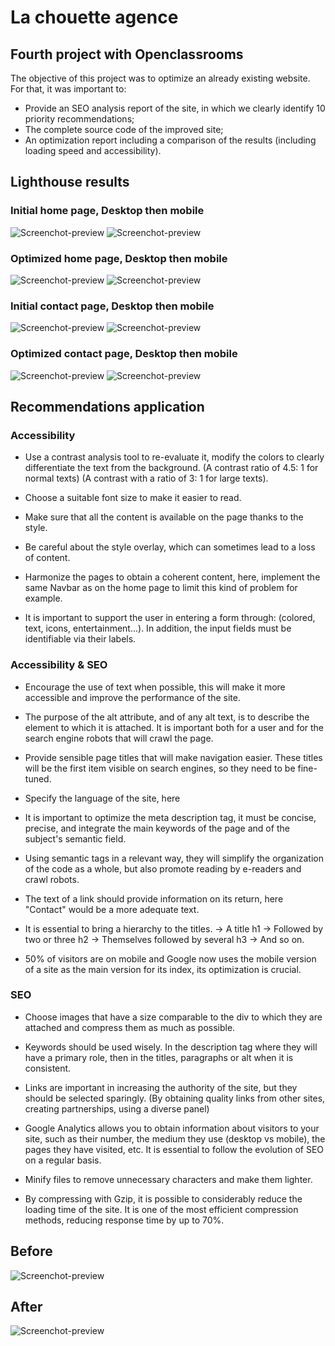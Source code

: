 # La chouette agence

## Fourth project with Openclassrooms

The objective of this project was to optimize an already existing website. For that, it was important to:

-   Provide an SEO analysis report of the site, in which we clearly identify 10 priority recommendations;
-   The complete source code of the improved site;
-   An optimization report including a comparison of the results (including loading speed and accessibility).

## Lighthouse results

### Initial home page, Desktop then mobile

![Screenchot-preview](./report/img/home-bef-desk.PNG)
![Screenchot-preview](./report/img/home-bef-mobile.PNG)

### Optimized home page, Desktop then mobile

![Screenchot-preview](./report/img/home-aft-desk.PNG)
![Screenchot-preview](./report/img/home-aft-mobile.PNG)

### Initial contact page, Desktop then mobile

![Screenchot-preview](./report/img/contact-bef-desk.PNG)
![Screenchot-preview](./report/img/contact-bef-mobile.PNG)

### Optimized contact page, Desktop then mobile

![Screenchot-preview](./report/img/contact-aft-desk.PNG)
![Screenchot-preview](./report/img/contact-aft-mobile.PNG)

## Recommendations application

### Accessibility

-   Use a contrast analysis tool to re-evaluate it, modify the colors to clearly differentiate the text from the background.
    (A contrast ratio of 4.5: 1 for normal texts)
    (A contrast with a ratio of 3: 1 for large texts).

-   Choose a suitable font size to make it easier to read.

-   Make sure that all the content is available on the page thanks to the style.

-   Be careful about the style overlay, which can sometimes lead to a loss of content.

-   Harmonize the pages to obtain a coherent content, here, implement the same Navbar as on the home page to limit this kind of problem for example.

-   It is important to support the user in entering a form through:
    (colored, text, icons, entertainment...). In addition, the input fields must be identifiable via their labels.

### Accessibility & SEO

-   Encourage the use of text when possible, this will make it more accessible and improve the performance of the site.

-   The purpose of the alt attribute, and of any alt text, is to describe the element to which it is attached. It is important both for a user and for the search engine robots that will crawl the page.

-   Provide sensible page titles that will make navigation easier. These titles will be the first item visible on search engines, so they need to be fine-tuned.

-   Specify the language of the site, here <html lang = "fr">

-   It is important to optimize the meta description tag, it must be concise, precise, and integrate the main keywords of the page and of the subject's semantic field.

-   Using semantic tags in a relevant way, they will simplify the organization of the code as a whole, but also promote reading by e-readers and crawl robots.

-   The text of a link should provide information on its return, here "Contact" would be a more adequate text.

-   It is essential to bring a hierarchy to the titles.
    -> A title h1
    -> Followed by two or three h2
    -> Themselves followed by several h3
    -> And so on.

-   50% of visitors are on mobile and Google now uses the mobile version of a site as the main version for its index, its optimization is crucial.

### SEO

-   Choose images that have a size comparable to the div to which they are attached and compress them as much as possible.

-   Keywords should be used wisely. In the description tag where they will have a primary role, then in the titles, paragraphs or alt when it is consistent.

-   Links are important in increasing the authority of the site, but they should be selected sparingly. (By obtaining quality links from other sites, creating partnerships, using a diverse panel)

-   Google Analytics allows you to obtain information about visitors to your site, such as their number, the medium they use (desktop vs mobile), the pages they have visited, etc. It is essential to follow the evolution of SEO on a regular basis.

-   Minify files to remove unnecessary characters and make them lighter.

-   By compressing with Gzip, it is possible to considerably reduce the loading time of the site. It is one of the most efficient compression methods, reducing response time by up to 70%.

## Before

![Screenchot-preview](./report/img/before.png)

## After

![Screenchot-preview](./report/img/after.png)
